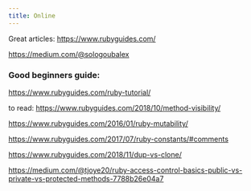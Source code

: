 ```yaml
---
title: Online
---
```


Great articles: https://www.rubyguides.com/

https://medium.com/@sologoubalex

### Good beginners guide:
https://www.rubyguides.com/ruby-tutorial/

to read:
https://www.rubyguides.com/2018/10/method-visibility/

https://www.rubyguides.com/2016/01/ruby-mutability/

https://www.rubyguides.com/2017/07/ruby-constants/#comments

https://www.rubyguides.com/2018/11/dup-vs-clone/

https://medium.com/@tjoye20/ruby-access-control-basics-public-vs-private-vs-protected-methods-7788b26e04a7

